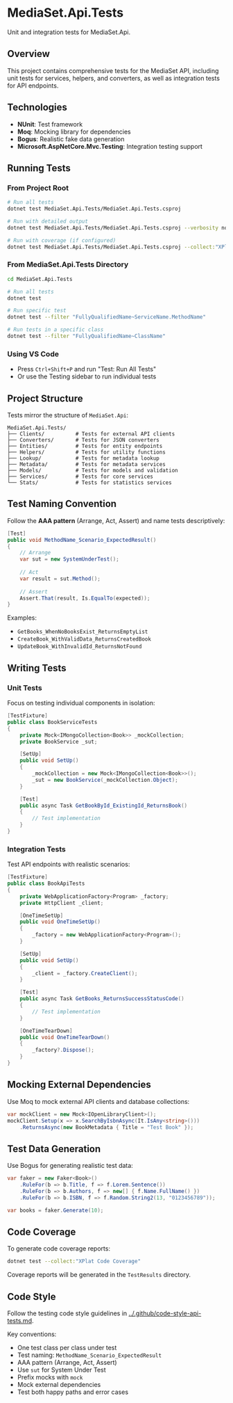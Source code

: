 # MediaSet.Api.Tests

Unit and integration tests for MediaSet.Api.

## Overview

This project contains comprehensive tests for the MediaSet API, including unit tests for services, helpers, and converters, as well as integration tests for API endpoints.

## Technologies

- **NUnit**: Test framework
- **Moq**: Mocking library for dependencies
- **Bogus**: Realistic fake data generation
- **Microsoft.AspNetCore.Mvc.Testing**: Integration testing support

## Running Tests

### From Project Root

```bash
# Run all tests
dotnet test MediaSet.Api.Tests/MediaSet.Api.Tests.csproj

# Run with detailed output
dotnet test MediaSet.Api.Tests/MediaSet.Api.Tests.csproj --verbosity normal

# Run with coverage (if configured)
dotnet test MediaSet.Api.Tests/MediaSet.Api.Tests.csproj --collect:"XPlat Code Coverage"
```

### From MediaSet.Api.Tests Directory

```bash
cd MediaSet.Api.Tests

# Run all tests
dotnet test

# Run specific test
dotnet test --filter "FullyQualifiedName~ServiceName.MethodName"

# Run tests in a specific class
dotnet test --filter "FullyQualifiedName~ClassName"
```

### Using VS Code

- Press `Ctrl+Shift+P` and run "Test: Run All Tests"
- Or use the Testing sidebar to run individual tests

## Project Structure

Tests mirror the structure of `MediaSet.Api`:

```
MediaSet.Api.Tests/
├── Clients/          # Tests for external API clients
├── Converters/       # Tests for JSON converters
├── Entities/         # Tests for entity endpoints
├── Helpers/          # Tests for utility functions
├── Lookup/           # Tests for metadata lookup
├── Metadata/         # Tests for metadata services
├── Models/           # Tests for models and validation
├── Services/         # Tests for core services
└── Stats/            # Tests for statistics services
```

## Test Naming Convention

Follow the **AAA pattern** (Arrange, Act, Assert) and name tests descriptively:

```csharp
[Test]
public void MethodName_Scenario_ExpectedResult()
{
    // Arrange
    var sut = new SystemUnderTest();
    
    // Act
    var result = sut.Method();
    
    // Assert
    Assert.That(result, Is.EqualTo(expected));
}
```

Examples:
- `GetBooks_WhenNoBooksExist_ReturnsEmptyList`
- `CreateBook_WithValidData_ReturnsCreatedBook`
- `UpdateBook_WithInvalidId_ReturnsNotFound`

## Writing Tests

### Unit Tests

Focus on testing individual components in isolation:

```csharp
[TestFixture]
public class BookServiceTests
{
    private Mock<IMongoCollection<Book>> _mockCollection;
    private BookService _sut;

    [SetUp]
    public void SetUp()
    {
        _mockCollection = new Mock<IMongoCollection<Book>>();
        _sut = new BookService(_mockCollection.Object);
    }

    [Test]
    public async Task GetBookById_ExistingId_ReturnsBook()
    {
        // Test implementation
    }
}
```

### Integration Tests

Test API endpoints with realistic scenarios:

```csharp
[TestFixture]
public class BookApiTests
{
    private WebApplicationFactory<Program> _factory;
    private HttpClient _client;

    [OneTimeSetUp]
    public void OneTimeSetUp()
    {
        _factory = new WebApplicationFactory<Program>();
    }

    [SetUp]
    public void SetUp()
    {
        _client = _factory.CreateClient();
    }

    [Test]
    public async Task GetBooks_ReturnsSuccessStatusCode()
    {
        // Test implementation
    }

    [OneTimeTearDown]
    public void OneTimeTearDown()
    {
        _factory?.Dispose();
    }
}
```

## Mocking External Dependencies

Use Moq to mock external API clients and database collections:

```csharp
var mockClient = new Mock<IOpenLibraryClient>();
mockClient.Setup(x => x.SearchByIsbnAsync(It.IsAny<string>()))
    .ReturnsAsync(new BookMetadata { Title = "Test Book" });
```

## Test Data Generation

Use Bogus for generating realistic test data:

```csharp
var faker = new Faker<Book>()
    .RuleFor(b => b.Title, f => f.Lorem.Sentence())
    .RuleFor(b => b.Authors, f => new[] { f.Name.FullName() })
    .RuleFor(b => b.ISBN, f => f.Random.String2(13, "0123456789"));

var books = faker.Generate(10);
```

## Code Coverage

To generate code coverage reports:

```bash
dotnet test --collect:"XPlat Code Coverage"
```

Coverage reports will be generated in the `TestResults` directory.

## Code Style

Follow the testing code style guidelines in [../.github/code-style-api-tests.md](../.github/code-style-api-tests.md).

Key conventions:
- One test class per class under test
- Test naming: `MethodName_Scenario_ExpectedResult`
- AAA pattern (Arrange, Act, Assert)
- Use `sut` for System Under Test
- Prefix mocks with `mock`
- Mock external dependencies
- Test both happy paths and error cases
